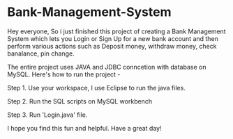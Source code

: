 # Bank-Management-System

Hey everyone, So i just finished this project of creating a Bank Management System which lets you Login or Sign Up for a new bank account and then perform various  actions such as Deposit money, withdraw money, check banalance, pin change.

The entire project uses JAVA and JDBC conncetion with database on MySQL.
Here's how to run the project -

Step 1. Use your workspace, I use Eclipse to run the java files. 

Step 2. Run the SQL scripts on MySQL workbench

Step 3. Run 'Login.java' file.

I hope you find this fun and helpful.
Have a great day!
